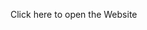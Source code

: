<a href="https://luiizmiranda.github.io/site-android/site/index.html" target="_blank"></a>Click here to open the Website</a>